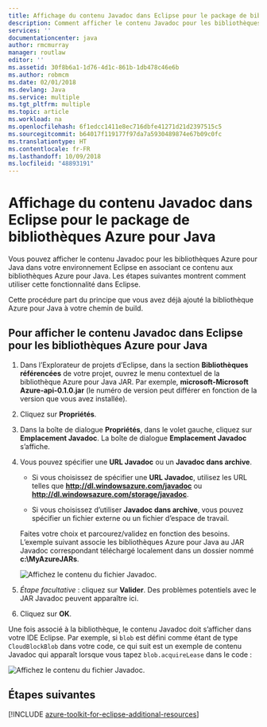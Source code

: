 ```yaml
---
title: Affichage du contenu Javadoc dans Eclipse pour le package de bibliothèques Azure pour Java
description: Comment afficher le contenu Javadoc pour les bibliothèques Azure dans Eclipse.
services: ''
documentationcenter: java
author: rmcmurray
manager: routlaw
editor: ''
ms.assetid: 30f8b6a1-1d76-4d1c-861b-1db478c46e6b
ms.author: robmcm
ms.date: 02/01/2018
ms.devlang: Java
ms.service: multiple
ms.tgt_pltfrm: multiple
ms.topic: article
ms.workload: na
ms.openlocfilehash: 6f1edcc1411e8ec716dbfe41271d21d2397515c5
ms.sourcegitcommit: b64017f119177f97da7a5930489874e67b09c0fc
ms.translationtype: HT
ms.contentlocale: fr-FR
ms.lasthandoff: 10/09/2018
ms.locfileid: "48893191"
---
```

# <a name="displaying-javadoc-content-in-eclipse-for-the-azure-libraries-package-for-java"></a>Affichage du contenu Javadoc dans Eclipse pour le package de bibliothèques Azure pour Java

Vous pouvez afficher le contenu Javadoc pour les bibliothèques Azure pour Java dans votre environnement Eclipse en associant ce contenu aux bibliothèques Azure pour Java. Les étapes suivantes montrent comment utiliser cette fonctionnalité dans Eclipse.

Cette procédure part du principe que vous avez déjà ajouté la bibliothèque Azure pour Java à votre chemin de build.

## <a name="to-display-javadoc-content-in-eclipse-for-the-azure-libraries-for-java"></a>Pour afficher le contenu Javadoc dans Eclipse pour les bibliothèques Azure pour Java

1. Dans l’Explorateur de projets d’Eclipse, dans la section **Bibliothèques référencées** de votre projet, ouvrez le menu contextuel de la bibliothèque Azure pour Java JAR. Par exemple, **microsoft-Microsoft Azure-api-0.1.0.jar** (le numéro de version peut différer en fonction de la version que vous avez installée).

1. Cliquez sur **Propriétés**.

1. Dans la boîte de dialogue **Propriétés**, dans le volet gauche, cliquez sur **Emplacement Javadoc**. La boîte de dialogue **Emplacement Javadoc** s’affiche.

1. Vous pouvez spécifier une **URL Javadoc** ou un **Javadoc dans archive**.

   * Si vous choisissez de spécifier une **URL Javadoc**, utilisez les URL telles que **http://dl.windowsazure.com/javadoc** ou **http://dl.windowsazure.com/storage/javadoc**.

   * Si vous choisissez d’utiliser **Javadoc dans archive**, vous pouvez spécifier un fichier externe ou un fichier d’espace de travail.

   Faites votre choix et parcourez/validez en fonction des besoins. L’exemple suivant associe les bibliothèques Azure pour Java au JAR Javadoc correspondant téléchargé localement dans un dossier nommé **c:\MyAzureJARs**.

   ![Affichez le contenu du fichier Javadoc.][ic553487]

1. *Étape facultative* : cliquez sur **Valider**. Des problèmes potentiels avec le JAR Javadoc peuvent apparaître ici.

1. Cliquez sur **OK**.

Une fois associé à la bibliothèque, le contenu Javadoc doit s’afficher dans votre IDE Eclipse. Par exemple, si `blob` est défini comme étant de type `CloudBlockBlob` dans votre code, ce qui suit est un exemple de contenu Javadoc qui apparaît lorsque vous tapez `blob.acquireLease` dans le code :

![Affichez le contenu du fichier Javadoc.][ic553488]

## <a name="next-steps"></a>Étapes suivantes

[!INCLUDE [azure-toolkit-for-eclipse-additional-resources](../includes/azure-toolkit-for-eclipse-additional-resources.md)]

<!-- URL List -->

<!-- Legacy MSDN URL = https://msdn.microsoft.com/library/azure/hh698319.aspx -->

<!-- IMG List -->

[ic553487]: media/azure-toolkit-for-eclipse-displaying-javadoc-content-for-azure-libraries/ic553487.png
[ic553488]: media/azure-toolkit-for-eclipse-displaying-javadoc-content-for-azure-libraries/ic553488.png
